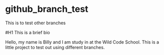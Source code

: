 # github_branch_test
This is to test other branches

#H1 This is a brief bio

Hello, my name is Billy and I am study in at the Wild Code School.
This is a little project to test out using different branches.
